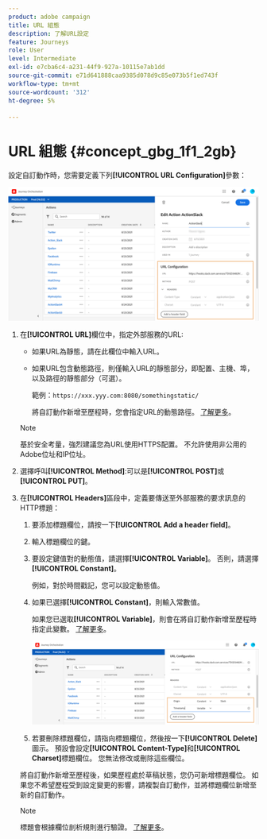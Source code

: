 ```yaml
---
product: adobe campaign
title: URL 組態
description: 了解URL設定
feature: Journeys
role: User
level: Intermediate
exl-id: e7cba6c4-a231-44f9-927a-10115e7ab1dd
source-git-commit: e71d641888caa9385d078d9c85e073b5f1ed743f
workflow-type: tm+mt
source-wordcount: '312'
ht-degree: 5%

---
```


# URL 組態 {#concept_gbg_1f1_2gb}

設定自訂動作時，您需要定義下列&#x200B;**[!UICONTROL URL Configuration]**&#x200B;參數：

![](../assets/journeyurlconfiguration.png)

1. 在&#x200B;**[!UICONTROL URL]**&#x200B;欄位中，指定外部服務的URL:

   * 如果URL為靜態，請在此欄位中輸入URL。

   * 如果URL包含動態路徑，則僅輸入URL的靜態部分，即配置、主機、埠，以及路徑的靜態部分（可選）。

      範例：`https://xxx.yyy.com:8080/somethingstatic/`

      將自訂動作新增至歷程時，您會指定URL的動態路徑。 [了解更多](../building-journeys/using-custom-actions.md)。
   >[!NOTE]
   >
   >基於安全考量，強烈建議您為URL使用HTTPS配置。 不允許使用非公用的Adobe位址和IP位址。

1. 選擇呼叫&#x200B;**[!UICONTROL Method]**:可以是&#x200B;**[!UICONTROL POST]**&#x200B;或&#x200B;**[!UICONTROL PUT]**。
1. 在&#x200B;**[!UICONTROL Headers]**&#x200B;區段中，定義要傳送至外部服務的要求訊息的HTTP標題：
   1. 要添加標題欄位，請按一下&#x200B;**[!UICONTROL Add a header field]**。
   1. 輸入標題欄位的鍵。
   1. 要設定鍵值對的動態值，請選擇&#x200B;**[!UICONTROL Variable]**。 否則，請選擇&#x200B;**[!UICONTROL Constant]**。

      例如，對於時間戳記，您可以設定動態值。

   1. 如果已選擇&#x200B;**[!UICONTROL Constant]**，則輸入常數值。

      如果您已選取&#x200B;**[!UICONTROL Variable]**，則會在將自訂動作新增至歷程時指定此變數。 [了解更多](../building-journeys/using-custom-actions.md)。

      ![](../assets/journeyurlconfiguration2.png)

   1. 若要刪除標題欄位，請指向標題欄位，然後按一下&#x200B;**[!UICONTROL Delete]**&#x200B;圖示。
   預設會設定&#x200B;**[!UICONTROL Content-Type]**&#x200B;和&#x200B;**[!UICONTROL Charset]**&#x200B;標題欄位。 您無法修改或刪除這些欄位。

   將自訂動作新增至歷程後，如果歷程處於草稿狀態，您仍可新增標題欄位。 如果您不希望歷程受到設定變更的影響，請複製自訂動作，並將標題欄位新增至新的自訂動作。

   >[!NOTE]
   >
   >標題會根據欄位剖析規則進行驗證。 [了解更多](https://tools.ietf.org/html/rfc7230#section-3.2.4)。
